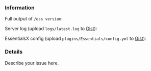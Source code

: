 <!--
Don't put anything inside this block, as it won't be included in the issue.

If you have a question about using EssentialsX, it may be more helpful to ask
in our Discord server: https://discord.gg/F7gexAQ

If you have a feature suggestion for EssentialsX, please delete the template.

Otherwise, if you are reporting a bug, read on:
1.  Fill out the template, running the commands either in the console or 
    as a player. Don't simply put "latest" or we will ignore it.

2.  When linking files, do not attach them to the post! Paste them on 
    https://gist.github.com/, then paste a link to them in the relevant parts
    of the template. Avoid using Hastebin or Pastebin, as files are deleted
    after a period of time.

3.  If you are reporting an issue with lag, please include a timings report.

4.  If you are reporting an issue with messages or in-game behaviour, please
    include screenshots detailing the problem.

5.  Include a description and any other details that may be helpful under the
    Details section.

6.  Delete this line and all above lines before posting your issue!       -->

### Information

Full output of `/ess version`:




Server log (upload `logs/latest.log` to [Gist](https://gist.github.com/)):

EssentialsX config (upload `plugins/Essentials/config.yml` to [Gist](https://gist.github.com/)): 

### Details

Describe your issue here.
